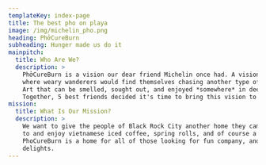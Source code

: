 ```yaml
---
templateKey: index-page
title: The best pho on playa
image: /img/michelin_pho.png
heading: PhởCureBurn
subheading: Hunger made us do it
mainpitch:
  title: Who Are We?
  description: >
    PhởCureBurn is a vision our dear friend Michelin once had. A vision
    where weary wanderers would find themselves chasing another type of art.
    Art that can be smelled, sought out, and enjoyed *somewhere* in deep playa.
    Together, 5 best friends decided it's time to bring this vision to Burning Man.
mission:
  title: What Is Our Mission?
  description: >
    We want to give the people of Black Rock City another home they came come back
    to and enjoy vietnamese iced coffee, spring rolls, and of course a bowl of pho.
    PhoCureBurn is a home for all of those looking for fun company, and tasty
    delights.
---
```


